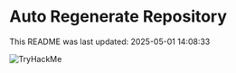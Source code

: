 # Auto Regenerate Repository

This README was last updated: 2025-05-01 14:08:33

 ![TryHackMe](https://tryhackme.com/badge/533634)